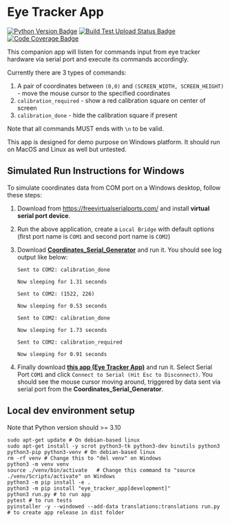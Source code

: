 # Eye Tracker App

[![Python Version Badge](https://img.shields.io/python/required-version-toml?style=for-the-badge&tomlFilePath=https%3A%2F%2Fraw.githubusercontent.com%2Frichardzone%2Feye-tracker-app%2Fmaster%2Fpyproject.toml)](https://github.com/richardzone/eye-tracker-app/blob/master/pyproject.toml)
[![Build Test Upload Status Badge](https://img.shields.io/github/actions/workflow/status/richardzone/eye-tracker-app/python-app-windows.yml?style=for-the-badge&label=Build%20Test%20Upload)](https://github.com/richardzone/eye-tracker-app/actions)
[![Code Coverage Badge](https://img.shields.io/codecov/c/github/richardzone/eye-tracker-app?style=for-the-badge&label=Code%20Coverage)](https://app.codecov.io/gh/richardzone/eye-tracker-app)


This companion app will listen for commands input from eye tracker hardware via serial port and execute its commands accordingly.

Currently there are 3 types of commands:
1. A pair of coordinates between `(0,0)` and `(SCREEN_WIDTH, SCREEN_HEIGHT)` - move the mouse cursor to the specified coordinates
2. `calibration_required` - show a red calibration square on center of screen
3. `calibration_done` - hide the calibration square if present

Note that all commands MUST ends with `\n` to be valid.

This app is designed for demo purpose on Windows platform. It should run on MacOS and Linux as well but untested.

## Simulated Run Instructions for Windows

To simulate coordinates data from COM port on a Windows desktop, follow these steps:

1. Download from https://freevirtualserialports.com/ and install **virtual serial port device**.
2. Run the above application, create a `Local Bridge` with default options (first port name is `COM1` and second port name is `COM2`)
3. Download **[Coordinates_Serial_Generator](https://github.com/richardzone/coordinates_serial_generator/releases/)** and run it. You should see log output like below:
    ```log
    Sent to COM2: calibration_done

    Now sleeping for 1.31 seconds

    Sent to COM2: (1522, 226)

    Now sleeping for 0.53 seconds

    Sent to COM2: calibration_done

    Now sleeping for 1.73 seconds

    Sent to COM2: calibration_required

    Now sleeping for 0.91 seconds
    ```

4. Finally download **[this app (Eye Tracker App)](https://github.com/richardzone/eye-tracker-app/releases/)** and run it. Select Serial Port `COM1` and click `Connect to Serial (Hit Esc to Disconnect)`. You should see the mouse cursor moving around, triggered by data sent via serial port from the **Coordinates_Serial_Generator**.


## Local dev environment setup

Note that Python version should >= 3.10

```shell
sudo apt-get update # On debian-based linux
sudo apt-get install -y scrot python3-tk python3-dev binutils python3 python3-pip python3-venv # On debian-based linux
rm -rf venv # Change this to "del venv" on Windows
python3 -m venv venv
source ./venv/bin/activate   # Change this command to "source ./venv/Scripts/activate" on Windows
python3 -m pip install -e .
python3 -m pip install "eye_tracker_app[development]"
python3 run.py # to run app
pytest # to run tests
pyinstaller -y --windowed --add-data translations:translations run.py # to create app release in dist folder
```
